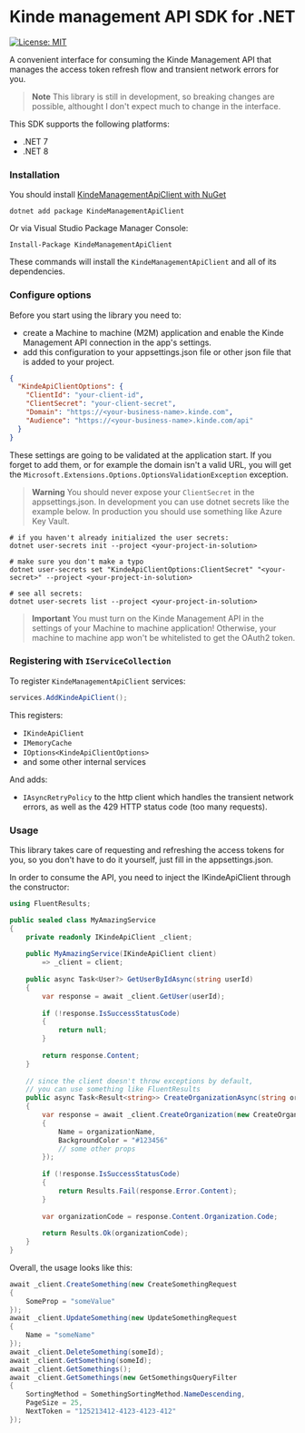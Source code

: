 Kinde management API SDK for .NET
=================================
[![License: MIT](https://img.shields.io/badge/License-MIT-yellow.svg)](https://github.com/matthewrosse/kinde-management-api-dotnet-sdk/blob/main/LICENSE)

A convenient interface for consuming the Kinde Management API
that manages the access token refresh flow
and transient network errors for you.

> **Note**
> This library is still in development, so breaking changes are possible, althought I don't expect much to change in the
> interface.

This SDK supports the following platforms:

* .NET 7
* .NET 8

### Installation

You should install [KindeManagementApiClient with NuGet](https://nuget.org/packages/KindeManagementApiClient)

```shell
dotnet add package KindeManagementApiClient
```

Or via Visual Studio Package Manager Console:

```shell
Install-Package KindeManagementApiClient
```

These commands will install the `KindeManagementApiClient` and all of its dependencies.

### Configure options

Before you start using the library you need to:

- create a Machine to machine (M2M) application and enable the Kinde Management API connection in
  the app's settings.
- add this configuration
  to your appsettings.json file or other json file that is added to your project.

```json
{
  "KindeApiClientOptions": {
    "ClientId": "your-client-id",
    "ClientSecret": "your-client-secret",
    "Domain": "https://<your-business-name>.kinde.com",
    "Audience": "https://<your-business-name>.kinde.com/api"
  }
}
```

These settings are going to be validated
at the application start. If you forget to add them, or for example the domain isn't a valid URL,
you will get the `Microsoft.Extensions.Options.OptionsValidationException` exception.

> **Warning**
> You should never expose your `ClientSecret` in the appsettings.json. In development
> you can use dotnet secrets like the example below. In production you should use something like
> Azure Key Vault.

```shell
# if you haven't already initialized the user secrets:
dotnet user-secrets init --project <your-project-in-solution>

# make sure you don't make a typo
dotnet user-secrets set "KindeApiClientOptions:ClientSecret" "<your-secret>" --project <your-project-in-solution>

# see all secrets:
dotnet user-secrets list --project <your-project-in-solution>
```

> **Important**
> You must turn on the Kinde Management API in the settings of your Machine to machine application!
> Otherwise, your machine to machine app won't be whitelisted to get the OAuth2 token.

### Registering with `IServiceCollection`

To register `KindeManagementApiClient` services:

```csharp
services.AddKindeApiClient();
```

This registers:

- `IKindeApiClient`
- `IMemoryCache`
- `IOptions<KindeApiClientOptions>`
- and some other internal services

And adds:

- `IAsyncRetryPolicy` to the http client which handles the transient network errors, as well as the 429 HTTP status code
  (too many requests).

### Usage

This library takes care of requesting and refreshing the access tokens for you,
so you don't have to do it yourself, just fill in the appsettings.json.

In order to consume the API, you need to inject the IKindeApiClient through the constructor:

```csharp
using FluentResults;

public sealed class MyAmazingService
{
    private readonly IKindeApiClient _client;
    
    public MyAmazingService(IKindeApiClient client)
        => _client = client;
    
    public async Task<User?> GetUserByIdAsync(string userId)
    {
        var response = await _client.GetUser(userId);
        
        if (!response.IsSuccessStatusCode)
        {
            return null;
        }
        
        return response.Content;
    }
    
    // since the client doesn't throw exceptions by default,
    // you can use something like FluentResults
    public async Task<Result<string>> CreateOrganizationAsync(string organizationName)
    {
        var response = await _client.CreateOrganization(new CreateOrganizationRequest
        {
            Name = organizationName,
            BackgroundColor = "#123456"
            // some other props
        });
        
        if (!response.IsSuccessStatusCode)
        {
            return Results.Fail(response.Error.Content);
        }
        
        var organizationCode = response.Content.Organization.Code; 
        
        return Results.Ok(organizationCode);
    }
}
```

Overall, the usage looks like this:

```csharp
await _client.CreateSomething(new CreateSomethingRequest 
{ 
    SomeProp = "someValue" 
});
await _client.UpdateSomething(new UpdateSomethingRequest 
{ 
    Name = "someName" 
});
await _client.DeleteSomething(someId);
await _client.GetSomething(someId);
await _client.GetSomethings();
await _client.GetSomethings(new GetSomethingsQueryFilter 
{ 
    SortingMethod = SomethingSortingMethod.NameDescending,
    PageSize = 25, 
    NextToken = "125213412-4123-4123-412"
});
```

